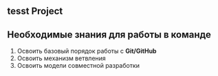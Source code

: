 ## tesst Project
## Необходимые знания для работы в команде

1. Освоить базовый порядок работы с **Git/GitHub**
2. Освоить механизм ветвления
3. Освоить модели совместной разработки